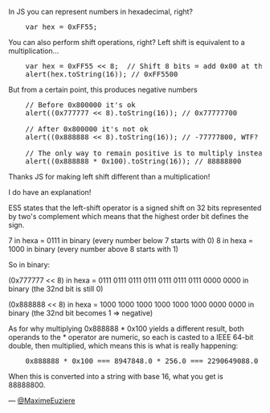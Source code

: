 In JS you can represent numbers in hexadecimal, right?

<pre lang="javascript">
    var hex = 0xFF55;
</pre>

You can also perform shift operations, right?
Left shift is equivalent to a multiplication...

<pre lang="javascript">
    var hex = 0xFF55 << 8;  // Shift 8 bits = add 0x00 at the end.
    alert(hex.toString(16)); // 0xFF5500
</pre>

But from a certain point, this produces negative numbers

<pre lang="javascript">
    // Before 0x800000 it's ok
    alert((0x777777 << 8).toString(16)); // 0x77777700

    // After 0x800000 it's not ok
    alert((0x888888 << 8).toString(16)); // -77777800, WTF?

    // The only way to remain positive is to multiply instead of shifting
    alert((0x888888 * 0x100).toString(16)); // 88888800
</pre>

Thanks JS for making left shift different than a multiplication!

I do have an explanation!

ES5 states that the left-shift operator is a signed shift on 32 bits represented by two's complement which means
that the highest order bit defines the sign.

7 in hexa = 0111 in binary (every number below 7 starts with 0)
8 in hexa = 1000 in binary (every number above 8 starts with 1)

So in binary:

(0x777777 << 8) in hexa = 0111 0111 0111 0111 0111 0111 0111 0000 0000 in binary  (the 32nd bit is still 0)

(0x888888 << 8) in hexa = 1000 1000 1000 1000 1000 1000 0000 0000 in binary  (the 32nd bit becomes 1 => negative)

As for why multiplying 0x888888 * 0x100 yields a different result, both operands to the * operator are numeric, so
each is casted to a IEEE 64-bit double, then multiplied, which means this is what is really happening:

<pre lang="javascript">
    0x888888 * 0x100 === 8947848.0 * 256.0 === 2290649088.0
</pre>

When this is converted into a string with base 16, what you get is 88888800.

— [@MaximeEuziere](https://twitter.com/MaximeEuziere)
